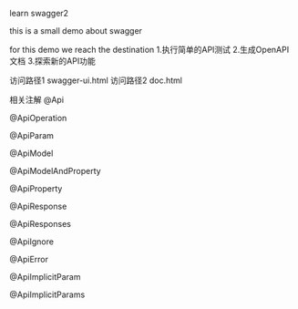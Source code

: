 learn swagger2

this is a small demo about swagger

for this demo
we reach the destination
1.执行简单的API测试
2.生成OpenAPI文档
3.探索新的API功能

访问路径1
swagger-ui.html
访问路径2
doc.html

相关注解
@Api

@ApiOperation

@ApiParam

@ApiModel

@ApiModelAndProperty

@ApiProperty

@ApiResponse

@ApiResponses

@ApiIgnore

@ApiError

@ApiImplicitParam

@ApiImplicitParams
